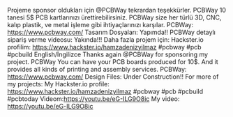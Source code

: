 Projeme sponsor oldukları için @PCBWay tekrardan teşekkürler.
PCBWay 10 tanesi 5$ PCB kartlarınızı ürettirebilirsiniz. 
PCBWay size her türlü 3D, CNC, kalıp plastik, ve metal işleme gibi ihtiyaçlarınızı karşılar. 
PCBWay: https://www.pcbway.com/
Tasarım Dosyaları: Yapımda!!
PCBWay detaylı sipariş verme videosu: Yakında!!!
Daha fazla projem için: 
Hackster.io profilim: https://www.hackster.io/hamzadenizyilmaz
#pcbway #pcb #pcbuild 
English/İngilizce
Thanks again @PCBWay for sponsoring my project.
PCBWay You can have your PCB boards produced for 10$. And it provides all kinds of printing and assembly services.
PCBWay: https://www.pcbway.com/
Design Files: Under Construction!!
For more of my projects:
My Hackster.io profile: https://www.hackster.io/hamzadenizyilmaz
#pcbway #pcb #pcbuild #pcbtoday
Videom:https://youtu.be/eG-ILG9O8ic
My video: https://youtu.be/eG-ILG9O8ic
